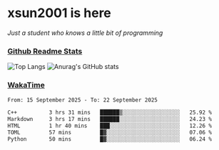 # xsun2001 is here

*Just a student who knows a little bit of programming*

### [Github Readme Stats](https://github.com/anuraghazra/github-readme-stats)

![Top Langs](https://github-readme-stats.vercel.app/api/top-langs/?username=xsun2001&layout=compact&theme=radical) ![Anurag's GitHub stats](https://github-readme-stats.vercel.app/api?username=xsun2001&show_icons=true&theme=radical)

### [WakaTime](https://wakatime.com)

<!--START_SECTION:waka-->

```txt
From: 15 September 2025 - To: 22 September 2025

C++          3 hrs 31 mins   ██████▒░░░░░░░░░░░░░░░░░░   25.92 %
Markdown     3 hrs 17 mins   ██████░░░░░░░░░░░░░░░░░░░   24.23 %
HTML         1 hr 40 mins    ███░░░░░░░░░░░░░░░░░░░░░░   12.26 %
TOML         57 mins         █▓░░░░░░░░░░░░░░░░░░░░░░░   07.06 %
Python       50 mins         █▓░░░░░░░░░░░░░░░░░░░░░░░   06.24 %
```

<!--END_SECTION:waka-->
